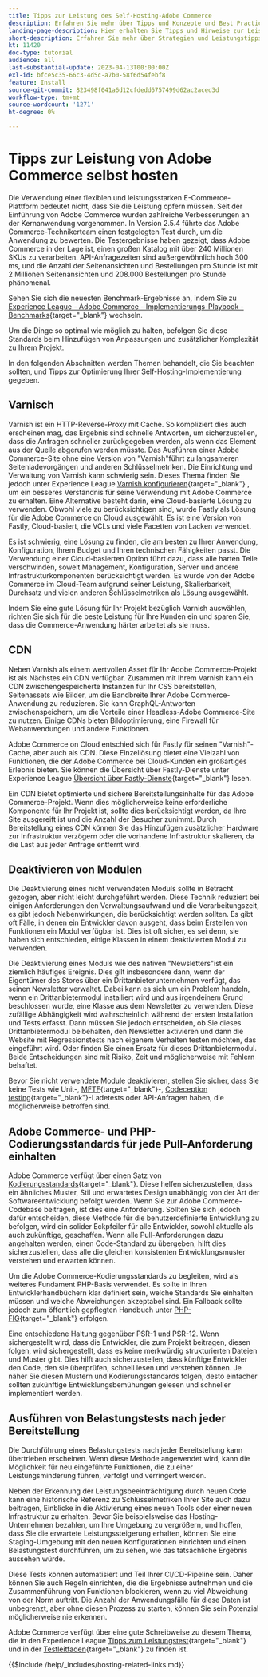 ```yaml
---
title: Tipps zur Leistung des Self-Hosting-Adobe Commerce
description: Erfahren Sie mehr über Tipps und Konzepte und Best Practices zum selbstständigen Hosting.
landing-page-description: Hier erhalten Sie Tipps und Hinweise zur Leistung, die Sie beim Hosten von Adobe Commerce selbst beachten sollten.
short-description: Erfahren Sie mehr über Strategien und Leistungstipps für das Hosting von Adobe Commerce selbst.
kt: 11420
doc-type: tutorial
audience: all
last-substantial-update: 2023-04-13T00:00:00Z
exl-id: bfce5c35-66c3-4d5c-a7b0-58f6d54febf8
feature: Install
source-git-commit: 823498f041a6d12cfdedd6757499d62ac2aced3d
workflow-type: tm+mt
source-wordcount: '1271'
ht-degree: 0%

---
```


# Tipps zur Leistung von Adobe Commerce selbst hosten

Die Verwendung einer flexiblen und leistungsstarken E-Commerce-Plattform bedeutet nicht, dass Sie die Leistung opfern müssen. Seit der Einführung von Adobe Commerce wurden zahlreiche Verbesserungen an der Kernanwendung vorgenommen. In Version 2.5.4 führte das Adobe Commerce-Technikerteam einen festgelegten Test durch, um die Anwendung zu bewerten. Die Testergebnisse haben gezeigt, dass Adobe Commerce in der Lage ist, einen großen Katalog mit über 240 Millionen SKUs zu verarbeiten. API-Anfragezeiten sind außergewöhnlich hoch 300 ms, und die Anzahl der Seitenansichten und Bestellungen pro Stunde ist mit 2 Millionen Seitenansichten und 208.000 Bestellungen pro Stunde phänomenal.

Sehen Sie sich die neuesten Benchmark-Ergebnisse an, indem Sie zu [Experience League - Adobe Commerce - Implementierungs-Playbook - Benchmarks](https://experienceleague.adobe.com/docs/commerce-operations/implementation-playbook/infrastructure/performance/benchmarks.html){target="_blank"} wechseln.

Um die Dinge so optimal wie möglich zu halten, befolgen Sie diese Standards beim Hinzufügen von Anpassungen und zusätzlicher Komplexität zu Ihrem Projekt.

In den folgenden Abschnitten werden Themen behandelt, die Sie beachten sollten, und Tipps zur Optimierung Ihrer Self-Hosting-Implementierung gegeben.

## Varnisch

Varnish ist ein HTTP-Reverse-Proxy mit Cache. So kompliziert dies auch erscheinen mag, das Ergebnis sind schnelle Antworten, um sicherzustellen, dass die Anfragen schneller zurückgegeben werden, als wenn das Element aus der Quelle abgerufen werden müsste. Das Ausführen einer Adobe Commerce-Site ohne eine Version von &quot;Varnish&quot;führt zu langsameren Seitenladevorgängen und anderen Schlüsselmetriken. Die Einrichtung und Verwaltung von Varnish kann schwierig sein. Dieses Thema finden Sie jedoch unter Experience League [Varnish konfigurieren](https://experienceleague.adobe.com/docs/commerce-operations/configuration-guide/cache/varnish/config-varnish.html){target="_blank"} , um ein besseres Verständnis für seine Verwendung mit Adobe Commerce zu erhalten. Eine Alternative besteht darin, eine Cloud-basierte Lösung zu verwenden. Obwohl viele zu berücksichtigen sind, wurde Fastly als Lösung für die Adobe Commerce on Cloud ausgewählt. Es ist eine Version von Fastly, Cloud-basiert, die VCLs und viele Facetten von Lacken verwendet.

Es ist schwierig, eine Lösung zu finden, die am besten zu Ihrer Anwendung, Konfiguration, Ihrem Budget und Ihren technischen Fähigkeiten passt. Die Verwendung einer Cloud-basierten Option führt dazu, dass alle harten Teile verschwinden, soweit Management, Konfiguration, Server und andere Infrastrukturkomponenten berücksichtigt werden. Es wurde von der Adobe Commerce im Cloud-Team aufgrund seiner Leistung, Skalierbarkeit, Durchsatz und vielen anderen Schlüsselmetriken als Lösung ausgewählt.

Indem Sie eine gute Lösung für Ihr Projekt bezüglich Varnish auswählen, richten Sie sich für die beste Leistung für Ihre Kunden ein und sparen Sie, dass die Commerce-Anwendung härter arbeitet als sie muss.

## CDN

Neben Varnish als einem wertvollen Asset für Ihr Adobe Commerce-Projekt ist als Nächstes ein CDN verfügbar. Zusammen mit Ihrem Varnish kann ein CDN zwischengespeicherte Instanzen für Ihr CSS bereitstellen, Seitenassets wie Bilder, um die Bandbreite Ihrer Adobe Commerce-Anwendung zu reduzieren. Sie kann GraphQL-Antworten zwischenspeichern, um die Vorteile einer Headless-Adobe Commerce-Site zu nutzen. Einige CDNs bieten Bildoptimierung, eine Firewall für Webanwendungen und andere Funktionen.

Adobe Commerce on Cloud entschied sich für Fastly für seinen &quot;Varnish&quot;-Cache, aber auch als CDN. Diese Einzellösung bietet eine Vielzahl von Funktionen, die der Adobe Commerce bei Cloud-Kunden ein großartiges Erlebnis bieten. Sie können die Übersicht über Fastly-Dienste unter Experience League [Übersicht über Fastly-Dienste](https://experienceleague.adobe.com/docs/commerce-cloud-service/user-guide/cdn/fastly.html){target="_blank"} lesen.

Ein CDN bietet optimierte und sichere Bereitstellungsinhalte für das Adobe Commerce-Projekt. Wenn dies möglicherweise keine erforderliche Komponente für Ihr Projekt ist, sollte dies berücksichtigt werden, da Ihre Site ausgereift ist und die Anzahl der Besucher zunimmt. Durch Bereitstellung eines CDN können Sie das Hinzufügen zusätzlicher Hardware zur Infrastruktur verzögern oder die vorhandene Infrastruktur skalieren, da die Last aus jeder Anfrage entfernt wird.

## Deaktivieren von Modulen

Die Deaktivierung eines nicht verwendeten Moduls sollte in Betracht gezogen, aber nicht leicht durchgeführt werden. Diese Technik reduziert bei einigen Anforderungen den Verwaltungsaufwand und die Verarbeitungszeit, es gibt jedoch Nebenwirkungen, die berücksichtigt werden sollten. Es gibt oft Fälle, in denen ein Entwickler davon ausgeht, dass beim Erstellen von Funktionen ein Modul verfügbar ist. Dies ist oft sicher, es sei denn, sie haben sich entschieden, einige Klassen in einem deaktivierten Modul zu verwenden.

Die Deaktivierung eines Moduls wie des nativen &quot;Newsletters&quot;ist ein ziemlich häufiges Ereignis. Dies gilt insbesondere dann, wenn der Eigentümer des Stores über ein Drittanbieterunternehmen verfügt, das seinen Newsletter verwaltet. Dabei kann es sich um ein Problem handeln, wenn ein Drittanbietermodul installiert wird und aus irgendeinem Grund beschlossen wurde, eine Klasse aus dem Newsletter zu verwenden. Diese zufällige Abhängigkeit wird wahrscheinlich während der ersten Installation und Tests erfasst. Dann müssen Sie jedoch entscheiden, ob Sie dieses Drittanbietermodul beibehalten, den Newsletter aktivieren und dann die Website mit Regressionstests nach eigenem Verhalten testen möchten, das eingeführt wird. Oder finden Sie einen Ersatz für dieses Drittanbietermodul. Beide Entscheidungen sind mit Risiko, Zeit und möglicherweise mit Fehlern behaftet.

Bevor Sie nicht verwendete Module deaktivieren, stellen Sie sicher, dass Sie keine Tests wie Unit-, [MFTF](https://developer.adobe.com/commerce/cloud-tools/docker/test/application-testing/){target="_blank"}-, [Codeception testing](https://developer.adobe.com/commerce/cloud-tools/docker/test/code-testing/){target=&quot;_blank&quot;}-Ladetests oder API-Anfragen haben, die möglicherweise betroffen sind.

## Adobe Commerce- und PHP-Codierungsstandards für jede Pull-Anforderung einhalten

Adobe Commerce verfügt über einen Satz von [Kodierungsstandards](https://developer.adobe.com/commerce/php/coding-standards/){target="_blank"}. Diese helfen sicherzustellen, dass ein ähnliches Muster, Stil und erwartetes Design unabhängig von der Art der Softwareentwicklung befolgt werden. Wenn Sie zur Adobe Commerce-Codebase beitragen, ist dies eine Anforderung. Sollten Sie sich jedoch dafür entscheiden, diese Methode für die benutzerdefinierte Entwicklung zu befolgen, wird ein solider Eckpfeiler für alle Entwickler, sowohl aktuelle als auch zukünftige, geschaffen. Wenn alle Pull-Anforderungen dazu angehalten werden, einen Code-Standard zu übergeben, hilft dies sicherzustellen, dass alle die gleichen konsistenten Entwicklungsmuster verstehen und erwarten können.

Um die Adobe Commerce-Kodierungsstandards zu begleiten, wird als weiteres Fundament PHP-Basis verwendet. Es sollte in Ihren Entwicklerhandbüchern klar definiert sein, welche Standards Sie einhalten müssen und welche Abweichungen akzeptabel sind. Ein Fallback sollte jedoch zum öffentlich gepflegten Handbuch unter [PHP-FIG](https://www.php-fig.org){target="_blank"} erfolgen.

Eine entschiedene Haltung gegenüber PSR-1 und PSR-12. Wenn sichergestellt wird, dass die Entwickler, die zum Projekt beitragen, diesen folgen, wird sichergestellt, dass es keine merkwürdig strukturierten Dateien und Muster gibt. Dies hilft auch sicherzustellen, dass künftige Entwickler den Code, den sie überprüfen, schnell lesen und verstehen können. Je näher Sie diesen Mustern und Kodierungsstandards folgen, desto einfacher sollten zukünftige Entwicklungsbemühungen gelesen und schneller implementiert werden.

## Ausführen von Belastungstests nach jeder Bereitstellung

Die Durchführung eines Belastungstests nach jeder Bereitstellung kann übertrieben erscheinen. Wenn diese Methode angewendet wird, kann die Möglichkeit für neu eingeführte Funktionen, die zu einer Leistungsminderung führen, verfolgt und verringert werden.

Neben der Erkennung der Leistungsbeeinträchtigung durch neuen Code kann eine historische Referenz zu Schlüsselmetriken Ihrer Site auch dazu beitragen, Einblicke in die Aktivierung eines neuen Tools oder einer neuen Infrastruktur zu erhalten. Bevor Sie beispielsweise das Hosting-Unternehmen bezahlen, um Ihre Umgebung zu vergrößern, und hoffen, dass Sie die erwartete Leistungssteigerung erhalten, können Sie eine Staging-Umgebung mit den neuen Konfigurationen einrichten und einen Belastungstest durchführen, um zu sehen, wie das tatsächliche Ergebnis aussehen würde.

Diese Tests können automatisiert und Teil Ihrer CI/CD-Pipeline sein. Daher können Sie auch Regeln einrichten, die die Ergebnisse aufnehmen und die Zusammenführung von Funktionen blockieren, wenn zu viel Abweichung von der Norm auftritt. Die Anzahl der Anwendungsfälle für diese Daten ist unbegrenzt, aber ohne diesen Prozess zu starten, können Sie sein Potenzial möglicherweise nie erkennen.

Adobe Commerce verfügt über eine gute Schreibweise zu diesem Thema, die in den Experience League [Tipps zum Leistungstest](https://experienceleague.adobe.com/docs/commerce-operations/deliver-commerce-at-scale/launch.html){target="_blank"} und in der [Testleitfaden](https://experienceleague.adobe.com/docs/commerce-cloud-service/user-guide/develop/test/guidance.html){target="_blank"} zu finden ist.

{{$include /help/_includes/hosting-related-links.md}}
